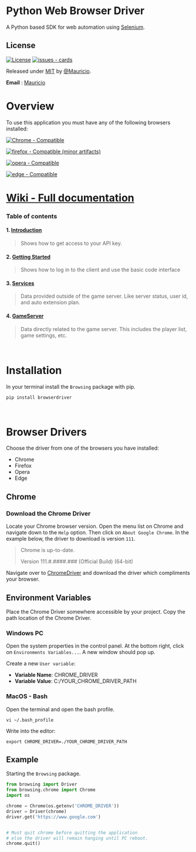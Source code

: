 # Python Web Browser Driver


A Python based SDK for web automation using [Selenium](https://www.selenium.dev/).

## License
[![License](https://img.shields.io/badge/License-MIT-blue)](https://github.com/mjlomeli/jcp/blob/main/LICENSE)
[![issues - cards](https://img.shields.io/github/issues/mjlomeli/Web-Driver)](https://github.com/mjlomeli/jcp/issues)

Released under [MIT](/LICENSE) by [@Mauricio](https://github.com/mjlomeli/jcp/blob/main/LICENSE).

**Email** : [Mauricio](mailto:developer.mauricio.jr.lomeli@gmail.com)

# Overview

To use this application you must have any of the following browsers installed:

[![Chrome - Compatible](https://img.shields.io/badge/Chrome-Compatible-2ea44f?style=for-the-badge&logo=google+chrome)](https://www.google.com/chrome/)

[![firefox - Compatible (minor artifacts)](https://img.shields.io/badge/firefox-Compatible-2ea44f?style=for-the-badge&logo=firefox)](https://www.mozilla.org/)

[![opera - Compatible](https://img.shields.io/badge/opera-Compatible-2ea44f?style=for-the-badge&logo=opera&logoColor=red)](https://www.opera.com/)

[![edge - Compatible](https://img.shields.io/badge/edge-Compatible-2ea44f?style=for-the-badge&logo=microsoft+edge&logoColor=blue)](https://www.microsoft.com/)



# [Wiki - Full documentation](https://github.com/mjlomeli/Web-Driver/wiki)
### Table of contents
#### 1. [Introduction](https://github.com/mjlomeli/Web-Driver/wiki#introduction)
   > Shows how to get access to your API key.
#### 2. [Getting Started](https://github.com/mjlomeli/Web-Driver/wiki/Getting-Started)
   > Shows how to log in to the client and use the basic code interface
#### 3. [Services](https://github.com/mjlomeli/Web-Driver/wiki/Services)
   > Data provided outside of the game server. Like server status, user id, and auto extension plan.
#### 4. [GameServer](https://github.com/mjlomeli/Web-Driver/wiki/GameServer)
   > Data directly related to the game server. This includes the player list, game settings, etc.

<br />

# Installation
In your terminal install the `Browsing` package with pip.

```shell
pip install browserdriver
```

<br />

# Browser Drivers

Choose the driver from one of the browsers you have installed:
- Chrome
- Firefox
- Opera
- Edge

## Chrome
### Download the Chrome Driver
Locate your Chrome browser version. Open the menu list on Chrome and navigate 
down to the `Help` option. Then click on `About Google Chrome`. In the example 
below, the driver to download is version `111`.

> Chrome is up-to-date.
> 
> Version 111.#.####.### (Official Build) (64-bit)

Navigate over to [ChromeDriver](https://chromedriver.chromium.org/downloads) and download
the driver which compliments your browser.


## Environment Variables 
Place the Chrome Driver somewhere accessible by your project. Copy the path location of
the Chrome Driver.

### Windows PC
Open the system properties in the control panel. At the bottom right, click on 
`Environments Variables...`. A new window should pop up.

Create a new `User variable`:
- **Variable Name**: CHROME_DRIVER
- **Variable Value**: C:/YOUR_CHROME_DRIVER_PATH


### MacOS - Bash
Open the terminal and open the bash profile.
```shell
vi ~/.bash_profile
```

Write into the editor:
```shell
export CHROME_DRIVER=./YOUR_CHROME_DRIVER_PATH
```


## Example
Starting the `Browsing` package.

```python
from browsing import Driver
from browsing.chrome import Chrome
import os

chrome = Chrome(os.getenv('CHROME_DRIVER'))
driver = Driver(chrome)
driver.get('https://www.google.com')


# Must quit chrome before quitting the application
# else the driver will remain hanging until PC reboot.
chrome.quit()
```



